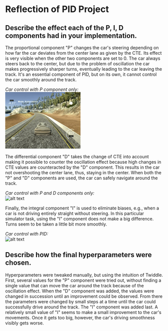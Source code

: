 # Reflection of PID Project

## Describe the effect each of the P, I, D components had in your implementation.

The proportional component "P" changes the car's steering depending on how far the car deviates from the center lane as given by the CTE. Its effect is very visible when the other two components are set to 0. The car always steers back to the center, but due to the problem of oscillation the car makes progressively sharper turns, eventually leading to the car leaving the track. It's an essential component of PID, but on its own, it cannot control the car smoothly around the track.

*Car control with P component only:*  
![alt text](./videos/P.gif)

The differential component "D" takes the change of CTE into account making it possible to counter the oscillation effect because high changes in CTE values are counteracted by the "D" component. This results in the car not overshooting the center lane, thus, staying in the center. When both the "P" and "D" components are used, the car can safely navigate around the track.

*Car control with P and D components only:*  
![alt text](./videos/PD.gif)

Finally, the integral component "I" is used to eliminate biases, e.g., when a car is not driving entirely straight without steering. In this particular simulator task, using the "I" component does not make a big difference. Turns seem to be taken a little bit more smoothly.

*Car control with PID:*  
![alt text](./videos/PID.gif)

## Describe how the final hyperparameters were chosen.

Hyperparameters were tweaked manually, but using the intuition of Twiddle. First, several values for the "P" component were tried out, without finding a single value that can move the car around the track because of the oscillation effect. When the "D" component was added, the values were changed in succession until an improvement could be observed. From there the parameters were changed by small steps at a time until the car could successfully drive around the track. The "I" component was added last. A relatively small value of "I" seems to make a small improvement to the car's movements. Once it gets too big, however, the car's driving smoothness visibly gets worse. 
